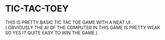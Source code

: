 # TIC-TAC-TOEY
THIS IS PRETTY BASIC TIC TAC TOE GAME WITH A NEAT UI .\
( OBVIOUSLY THE AI OF THE COMPUTER IN THIS GAME IS PRETTY WEAK SO YES IT QUITE EASY TO WIN THE GAME.) 
